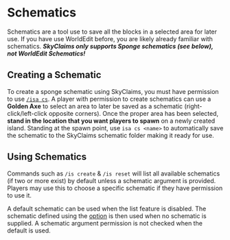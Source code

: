 # Schematics
Schematics are a tool use to save all the blocks in a selected area for later use. 
If you have use WorldEdit before, you are likely already familiar with schematics.
 **_SkyClaims only supports Sponge schematics (see below), not WorldEdit Schematics!_**

## Creating a Schematic
To create a sponge schematic using SkyClaims, you must have permission to use [`/isa cs`](Commands).
 A player with permission to create schematics can use a **Golden Axe** to select an area to later be saved as a schematic (right-click/left-click opposite corners).
 Once the proper area has been selected, **stand in the location that you want players to spawn** on a newly created island.
 Standing at the spawn point, use `isa cs <name>` to automatically save the schematic to the SkyClaims schematic folder making it ready for use.

## Using Schematics

Commands such as `/is create` & `/is reset` will list all available schematics (if two or more exist) by default unless a schematic argument is provided.
Players may use this to choose a specific schematic if they have permission to use it.

A default schematic can be used when the list feature is disabled.
The schematic defined using the [option](options) is then used when no schematic is supplied.
A schematic argument permission is not checked when the default is used.
